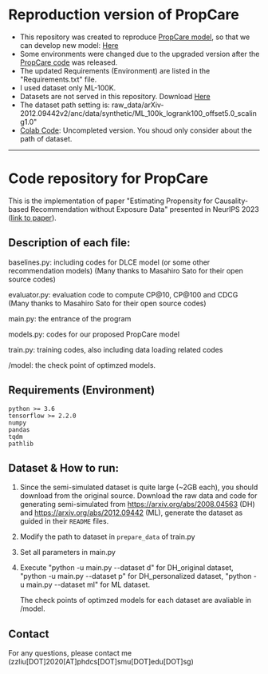 # Reproduction version of PropCare
- This repository was created to reproduce [PropCare model](https://arxiv.org/abs/2310.20388), so that we can develop new model: [Here](https://github.com/JeongHo-SEO/ARC-Rec)
- Some environments were changed due to the upgraded version after the [PropCare code](https://github.com/mediumboat/PropCare) was released.
- The updated Requirements (Environment) are listed in the "Requirements.txt" file.
- I used dataset only ML-100K.
- Datasets are not served in this repository. Download [Here](https://drive.google.com/drive/folders/1YcXz8f0Uck6lcVRze51qLjvAcdnwHiox?usp=sharing)
- The dataset path setting is: raw_data/arXiv-2012.09442v2/anc/data/synthetic/ML_100k_logrank100_offset5.0_scaling1.0"
- [Colab Code](https://colab.research.google.com/drive/1PlTxo5HDECcR560vEK-gib69IAJEv4kt?usp=sharing): Uncompleted version. You shoud only consider about the path of dataset.
---
# Code repository for PropCare

This is the implementation of paper "Estimating Propensity for Causality-based Recommendation without Exposure Data" presented in NeurIPS 2023 ([link to paper](https://arxiv.org/abs/2310.20388)).

## Description of each file:

baselines.py: including codes for DLCE model (or some other recommendation models) (Many thanks to Masahiro Sato for their open source codes)

evaluator.py: evaluation code to compute CP@10, CP@100 and CDCG (Many thanks to Masahiro Sato for their open source codes)

main.py: the entrance of the program

models.py: codes for our proposed PropCare model

train.py: training codes, also including data loading related codes

/model: the check point of optimzed models.

## Requirements (Environment)
	python >= 3.6
	tensorflow >= 2.2.0
  	numpy
  	pandas
  	tqdm 
  	pathlib 


## Dataset & How to run:

1. Since the semi-simulated dataset is quite large (~2GB each), you should download from the original source.
Download the raw data and code for generating semi-simulated from https://arxiv.org/abs/2008.04563 (DH) and https://arxiv.org/abs/2012.09442 (ML), generate the dataset as guided in their `README` files.

2. Modify the path to dataset in `prepare_data` of train.py

3. Set all parameters in main.py

4. Execute "python -u main.py --dataset d" for DH_original dataset, "python -u main.py --dataset p" for DH_personalized dataset, "python -u main.py --dataset ml" for ML dataset.

   The check points of optimzed models for each dataset are avaliable in /model.

## Contact
For any questions, please contact me (zzliu[DOT]2020[AT]phdcs[DOT]smu[DOT]edu[DOT]sg)
